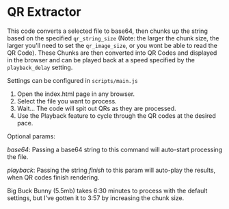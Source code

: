 # QR Extractor
This code converts a selected file to base64, then chunks up the string based on the specified `qr_string_size` (Note: the larger the chunk size, the larger you'll need to set the `qr_image_size`, or you wont be able to read the QR Code).  These Chunks are then converted into QR Codes and displayed in the browser and can be played back at a speed specified by the `playback_delay` setting.

Settings can be configured in `scripts/main.js`
1. Open the index.html page in any browser.
2. Select the file you want to process.
3. Wait...  The code will spit out QRs as they are processed. 
4. Use the Playback feature to cycle through the QR codes at the desired pace.

Optional params:

*base64*: Passing a base64 string to this command will auto-start processing the file.

*playback*: Passing the string *finish* to this param will auto-play the results, when QR codes finish rendering.

Big Buck Bunny (5.5mb) takes 6:30 minutes to process with the default settings, but I've gotten it to 3:57 by increasing the chunk size.
